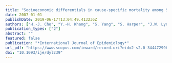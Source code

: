 ```yaml
---
title: "Socioeconomic differentials in cause-specific mortality among South Korean adolescents"
date: 2007-01-01
publishDate: 2019-06-17T13:04:49.413236Z
authors: ["H.-J. Cho", "Y.-H. Khang", "S. Yang", "S. Harper", "J.W. Lynch"]
publication_types: ["2"]
abstract: ""
featured: false
publication: "*International Journal of Epidemiology*"
url_pdf: "https://www.scopus.com/inward/record.uri?eid=2-s2.0-34447299691&doi=10.1093%2fije%2fdyl239&partnerID=40&md5=d2efb772fcf8a1096f3305eb909b9c3f"
doi: "10.1093/ije/dyl239"
---
```


